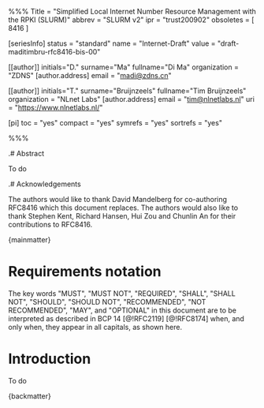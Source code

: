 %%%
Title = "Simplified Local Internet Number Resource Management with the RPKI (SLURM)"
abbrev = "SLURM v2"
ipr = "trust200902"
obsoletes = [ 8416 ]

[seriesInfo]
status = "standard"
name = "Internet-Draft"
value = "draft-maditimbru-rfc8416-bis-00"

[[author]]
initials="D."
surname="Ma"
fullname="Di Ma"
organization = "ZDNS"
  [author.address]
  email = "madi@zdns.cn"

[[author]]
initials="T."
surname="Bruijnzeels"
fullname="Tim Bruijnzeels"
organization = "NLnet Labs"
  [author.address]
  email = "tim@nlnetlabs.nl"
  uri = "https://www.nlnetlabs.nl/"

[pi]
 toc = "yes"
 compact = "yes"
 symrefs = "yes"
 sortrefs = "yes"

%%%

.# Abstract

To do

.# Acknowledgements

The authors would like to thank David Mandelberg for co-authoring RFC8416
which this document replaces. The authors would also like to thank Stephen
Kent, Richard Hansen, Hui Zou and Chunlin An for their contributions to
RFC8416.

{mainmatter}

# Requirements notation

The key words "MUST", "MUST NOT", "REQUIRED", "SHALL", "SHALL NOT", "SHOULD",
"SHOULD NOT", "RECOMMENDED", "NOT RECOMMENDED", "MAY", and "OPTIONAL" in
this document are to be interpreted as described in BCP 14 [@!RFC2119]
[@!RFC8174] when, and only when, they appear in all capitals, as shown here.

# Introduction

To do

{backmatter}
